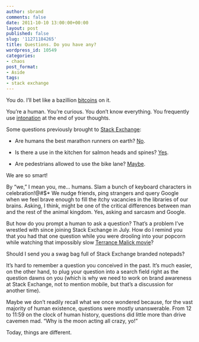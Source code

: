 ```yaml
---
author: sbrand
comments: false
date: 2011-10-10 13:00:00+00:00
layout: post
published: false
slug: '11271184265'
title: Questions. Do you have any?
wordpress_id: 10549
categories:
- chaos
post_format:
- Aside
tags:
- stack exchange
---
```


You do. I’ll bet like a bazillion [bitcoins](http://bitcoin.stackexchange.com/) on it.

You’re a human. You’re curious. You don’t know everything. You frequently use [intonation](http://english.stackexchange.com/questions/44516/what-is-the-difference-between-inflection-and-intonation/44521#44521) at the end of your thoughts.

Some questions previously brought to [Stack Exchange](http://stackexchange.com/):



	
  * Are humans the best marathon runners on earth? [No](http://skeptics.stackexchange.com/questions/6114/can-trained-humans-run-faster-than-all-other-animals-on-a-marathon-distance/6115#6115).

	
  * Is there a use in the kitchen for salmon heads and spines? [Yes](http://cooking.stackexchange.com/questions/18130/is-there-any-use-to-salmon-heads-and-spines/18152#18152).

	
  * Are pedestrians allowed to use the bike lane? [Maybe](http://bicycles.stackexchange.com/questions/6190/are-runners-allowed-to-use-the-bike-lane/6214#6214).


We are so smart!

By “we,” I mean you, me… humans. Slam a bunch of keyboard characters in celebration!@#$* We nudge friends, ping strangers and query Google when we feel brave enough to fill the itchy vacancies in the libraries of our brains. Asking, I think, might be one of the critical differences between man and the rest of the animal kingdom. Yes, asking and sarcasm and Google.

But how do you prompt a human to ask a question? That’s a problem I’ve wrestled with since joining Stack Exchange in July. How do I remind you that you had that one question while you were drooling into your popcorn while watching that impossibly slow [Terrance Malick movie](http://area51.stackexchange.com/proposals/3698/movies)?

Should I send you a swag bag full of Stack Exchange branded notepads?

It’s hard to remember a question you conceived in the past. It’s much easier, on the other hand, to plug your question into a search field right as the question dawns on you (which is why we need to work on brand awareness at Stack Exchange, not to mention mobile, but that’s a discussion for another time).

Maybe we don’t readily recall what we once wondered because, for the vast majority of human existence, questions were mostly unanswerable. From 12 to 11:59 on the clock of human history, questions did little more than drive cavemen mad. “Why is the moon acting all crazy, yo!”

Today, things are different.


